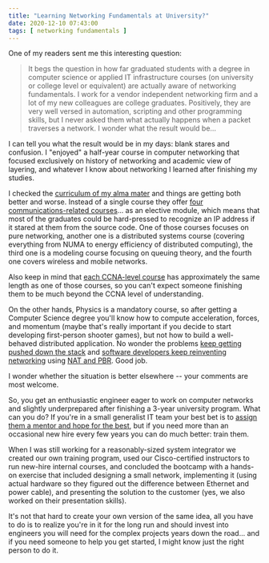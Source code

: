 ```yaml
---
title: "Learning Networking Fundamentals at University?"
date: 2020-12-10 07:43:00
tags: [ networking fundamentals ]
---
```

One of my readers sent me this interesting question:

> It begs the question in how far graduated students with a degree in computer science or applied IT infrastructure courses (on university or college level or equivalent) are actually aware of networking fundamentals. I work for a vendor independent networking firm and a lot of my new colleagues are college graduates. Positively, they are very well versed in automation, scripting and other programming skills, but I never asked them what actually happens when a packet traverses a network. I wonder what the result would be...

I can tell you what the result would be in my days: blank stares and confusion. I "enjoyed" a half-year course in computer networking that focused exclusively on history of networking and academic view of layering, and whatever I know about networking I learned after finishing my studies.
<!--more-->
I checked the [curriculum of my alma mater](https://www.fri.uni-lj.si/upload/Slike/predmetniki/2020EN_BUN_RI.pdf) and things are getting both better and worse. Instead of a single course they offer [four communications-related courses](https://www.fri.uni-lj.si/upload/Zborniki/1000468_BUN_RI_UNP_Ra%C4%8Dunalni%C5%A1tvo%20-%20Copy%202.pdf)... as an elective module, which means that most of the graduates could be hard-pressed to recognize an IP address if it stared at them from the source code. One of those courses focuses on pure networking, another one is a distributed systems course (covering everything from NUMA to energy efficiency of distributed computing), the third one is a modeling course focusing on queuing theory, and the fourth one covers wireless and mobile networks.

Also keep in mind that [each CCNA-level course](https://www.netacad.com/courses/networking) has approximately the same length as one of those courses, so you can't expect someone finishing them to be much beyond the CCNA level of understanding.

On the other hands, Physics is a mandatory course, so after getting a Computer Science degree you'll know how to compute acceleration, forces, and momentum (maybe that's really important if you decide to start developing first-person shooter games), but not how to build a well-behaved distributed application. No wonder the problems [keep getting pushed down the stack](https://blog.ipspace.net/2013/04/this-is-what-makes-networking-so-complex.html) and [software developers keep reinventing networking](https://blog.ipspace.net/2020/02/the-never-ending-my-overlay-is-better.html) using [NAT and PBR](https://rule11.tech/the-experience-has-shown-that-keyword-rfc2915-rule-4/). Good job.

I wonder whether the situation is better elsewhere -- your comments are most welcome.

So, you get an enthusiastic engineer eager to work on computer networks and slightly underprepared after finishing a 3-year university program. What can you do? If you're in a small generalist IT team your best bet is to [assign them a mentor and hope for the best](https://www.ipspace.net/Developing_engineers_through_the_mentoring_process), but if you need more than an occasional new hire every few years you can do much better: train them.

When I was still working for a reasonably-sized system integrator we created our own training program, used our Cisco-certified instructors to run new-hire internal courses, and concluded the bootcamp with a hands-on exercise that included designing a small network, implementing it (using actual hardware so they figured out the difference between Ethernet and power cable), and presenting the solution to the customer (yes, we also worked on their presentation skills). 

It's not that hard to create your own version of the same idea, all you have to do is to realize you're in it for the long run and should invest into engineers you will need for the complex projects years down the road... and if you need someone to help you get started, I might know just the right person to do it.
